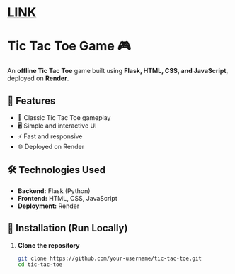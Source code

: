 # [LINK](https://tic-tac-toe-oilu.onrender.com)

# Tic Tac Toe Game 🎮  

An **offline Tic Tac Toe** game built using **Flask, HTML, CSS, and JavaScript**, deployed on **Render**.

## 🚀 Features  
- 🎲 Classic Tic Tac Toe gameplay  
- 🖥️ Simple and interactive UI  
- ⚡ Fast and responsive  
- 🌐 Deployed on Render  

## 🛠️ Technologies Used  
- **Backend:** Flask (Python)  
- **Frontend:** HTML, CSS, JavaScript  
- **Deployment:** Render  

## 📌 Installation (Run Locally)  
1. **Clone the repository**  
   ```sh
   git clone https://github.com/your-username/tic-tac-toe.git
   cd tic-tac-toe
